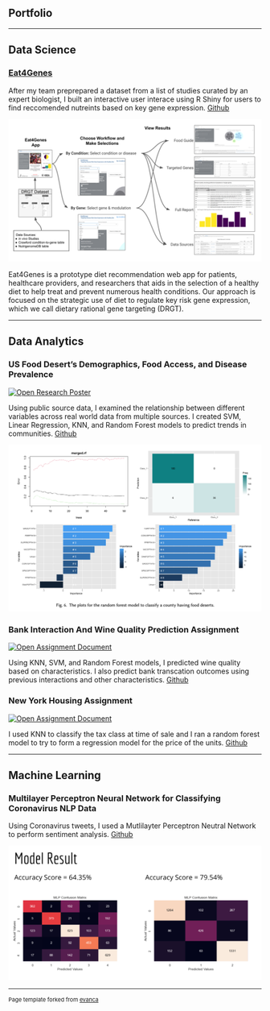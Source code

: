 ## Portfolio

---

## Data Science

### [Eat4Genes](https://olyerickson.shinyapps.io/Eat4Genes/)
After my team preprepared a dataset from a list of studies curated by an expert biologist, I built an interactive user interace using R Shiny for users to find reccomended nutreints based on key gene expression. [Github](https://github.rpi.edu/DataINCITE/Eat4Genes)

<img src="images/Eat4GenesAppFlow (1).png?raw=true"/>

Eat4Genes is a prototype diet recommendation web app for patients, healthcare providers, and researchers that aids in the selection of a healthy diet to help treat and prevent numerous health conditions. Our approach is focused on the strategic use of diet to regulate key risk gene expression, which we call dietary rational gene targeting (DRGT).

---
## Data Analytics

### US Food Desert’s Demographics, Food Access, and Disease Prevalence
[![Open Research Poster](https://img.shields.io/badge/PDF-Open_Research_Poster-blue?logo=adobe-acrobat-reader&logoColor=white)](pdf/DataAnalytics_A6Poster_Morgan_Ford_6000.pdf)

Using public source data, I examined the relationship between different variables across real world data from multiple sources. I created SVM, Linear Regression, KNN, and Random Forest models to predict trends in communities. [Github](https://github.com/fordm02/fooddeserts)

<img src="images/fdrf.png?raw=true"/>

### Bank Interaction And Wine Quality Prediction Assignment

[![Open Assignment Document](https://img.shields.io/badge/PDF-Open_Assignment_Document-blue?logo=adobe-acrobat-reader&logoColor=white)](https://github.rpi.edu/fordm2/DataAnalytics2022_MorganFord/blob/main/Assignment%207/DA_Assignment_7.pdf)

Using KNN, SVM, and  Random Forest models, I predicted wine quality based on characteristics. I also predict bank transcation outcomes using previous interactions and other characteristics. [Github](https://github.rpi.edu/fordm2/DataAnalytics2022_MorganFord/tree/main/Assignment%207)

### New York Housing Assignment 

[![Open Assignment Document](https://img.shields.io/badge/PDF-Open_Assignment_Document-blue?logo=adobe-acrobat-reader&logoColor=white)](https://github.rpi.edu/fordm2/DataAnalytics2022_MorganFord/blob/main/Assignment%204/assignment4.pdf)

I used KNN to classify the tax class at time of sale and I ran a random forest model to try to form a regression model for the price of the units. [Github](https://github.rpi.edu/fordm2/DataAnalytics2022_MorganFord/tree/main/Assignment%204)

---
## Machine Learning

### Multilayer Perceptron Neural Network for Classifying Coronavirus NLP Data
Using Coronavirus tweets, I used a Mutlilayter Perceptron Neutral Network to perform sentiment analysis. [Github](https://github.com/fordm02/corona-nlp-project)

<img src="images/corona-NLP.png?raw=true"/>






---
<p style="font-size:11px">Page template forked from <a href="https://github.com/evanca/quick-portfolio">evanca</a></p>
<!-- Remove above link if you don't want to attibute -->
